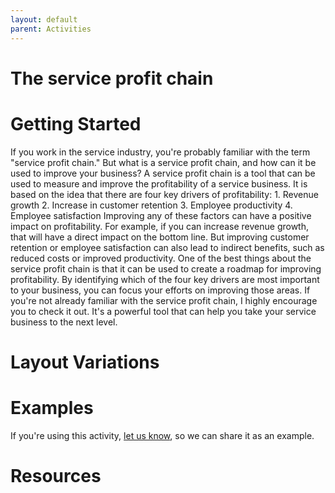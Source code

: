 ```yaml
---
layout: default
parent: Activities
---
```


# The service profit chain

# Getting Started

If you work in the service industry, you're probably familiar with the term "service profit chain." But what is a service profit chain, and how can it be used to improve your business? A service profit chain is a tool that can be used to measure and improve the profitability of a service business. It is based on the idea that there are four key drivers of profitability: 1. Revenue growth 2. Increase in customer retention 3. Employee productivity 4. Employee satisfaction Improving any of these factors can have a positive impact on profitability. For example, if you can increase revenue growth, that will have a direct impact on the bottom line. But improving customer retention or employee satisfaction can also lead to indirect benefits, such as reduced costs or improved productivity. One of the best things about the service profit chain is that it can be used to create a roadmap for improving profitability. By identifying which of the four key drivers are most important to your business, you can focus your efforts on improving those areas. If you're not already familiar with the service profit chain, I highly encourage you to check it out. It's a powerful tool that can help you take your service business to the next level.

# Layout Variations
# Examples
If you're using this activity, [let us know](https://github.com/Standards-and-Practices/structured-rapid-development/issues/new?assignees=&labels=documentation&template=example-submission.md&title=Example+of+%5Byour+pattern+here%5D), so we can share it as an example.
# Resources